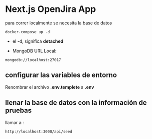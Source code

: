 # Next.js OpenJira App
para correr localmente se necesita la base de datos

```
docker-compose up -d
```

* el -d, significa __detached__

* MongoDB URL Local:
```
mongodb://localhost:27017
```

## configurar las variables de entorno 
Renombrar el archivo __.env.templete__ a __.env__

## llenar la base de datos con la información de pruebas

llamar a :
```
http://localhost:3000/api/seed
```
